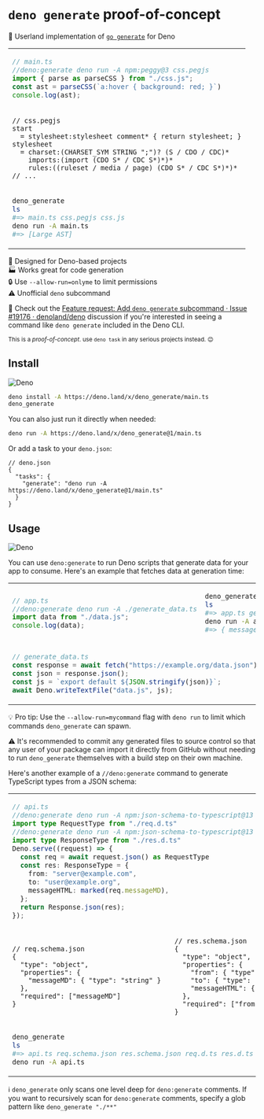 # `deno generate` proof-of-concept

🦕 Userland implementation of [`go generate`] for Deno

<table align=center><td>

```ts
// main.ts
//deno:generate deno run -A npm:peggy@3 css.pegjs
import { parse as parseCSS } from "./css.js";
const ast = parseCSS(`a:hover { background: red; }`)
console.log(ast);
```

<tr><td>

```pegjs
// css.pegjs
start
  = stylesheet:stylesheet comment* { return stylesheet; }
stylesheet
  = charset:(CHARSET_SYM STRING ";")? (S / CDO / CDC)*
    imports:(import (CDO S* / CDC S*)*)*
    rules:((ruleset / media / page) (CDO S* / CDC S*)*)*
// ...
```

<tr><td>

```sh
deno_generate
ls
#=> main.ts css.pegjs css.js
deno run -A main.ts
#=> [Large AST]
```

</table>

🦕 Designed for Deno-based projects \
🏭 Works great for code generation \
🔒 Use `--allow-run=onlyme` to limit permissions \
⚠️ Unofficial `deno` subcommand

👀 Check out the [Feature request: Add `deno generate` subcommand · Issue #19176
· denoland/deno] discussion if you're interested in seeing a command like
`deno generate` included in the Deno CLI.

<sup>This is a _proof-of-concept_. use `deno task` in any serious projects instead. 😉</sup>

## Install

![Deno](https://img.shields.io/static/v1?style=for-the-badge&message=Deno&color=000000&logo=Deno&logoColor=FFFFFF&label=)

```sh
deno install -A https://deno.land/x/deno_generate/main.ts
deno_generate
```

You can also just run it directly when needed:

```sh
deno run -A https://deno.land/x/deno_generate@1/main.ts
```

Or add a task to your `deno.json`:

```jsonc
// deno.json
{
  "tasks": {
    "generate": "deno run -A https://deno.land/x/deno_generate@1/main.ts"
  }
}
```

## Usage

![Deno](https://img.shields.io/static/v1?style=for-the-badge&message=Deno&color=000000&logo=Deno&logoColor=FFFFFF&label=)

You can use `deno:generate` to run Deno scripts that generate data for your app
to consume. Here's an example that fetches data at generation time:

<table align=center><td>

```ts
// app.ts
//deno:generate deno run -A ./generate_data.ts
import data from "./data.js";
console.log(data);
```

<td>

```sh
deno_generate
ls
#=> app.ts generate_data.ts data.js
deno run -A app.ts
#=> { message: "Hello world!" }
```

<tr><td colspan=2>

```ts
// generate_data.ts
const response = await fetch("https://example.org/data.json");
const json = response.json();
const js = `export default ${JSON.stringify(json)}`;
await Deno.writeTextFile("data.js", js);
```

</table>

💡 Pro tip: Use the `--allow-run=mycommand` flag with `deno run` to limit which
commands `deno_generate` can spawn.

⚠️ It's recommended to commit any generated files to source control so that any
user of your package can import it directly from GitHub without needing to run
`deno_generate` themselves with a build step on their own machine.

Here's another example of a `//deno:generate` command to generate TypeScript types from a JSON schema:

<table align=center><td colspan=2>

```ts
// api.ts
//deno:generate deno run -A npm:json-schema-to-typescript@13 req.schema.json req.d.ts
import type RequestType from "./req.d.ts"
//deno:generate deno run -A npm:json-schema-to-typescript@13 res.schema.json res.d.ts
import type ResponseType from "./res.d.ts"
Deno.serve((request) => {
  const req = await request.json() as RequestType
  const res: ResponseType = {
    from: "server@example.com",
    to: "user@example.org",
    messageHTML: marked(req.messageMD),
  };
  return Response.json(res);
});
```

<tr><td>

```jsonc
// req.schema.json
{
  "type": "object",
  "properties": {
    "messageMD": { "type": "string" }
  },
  "required": ["messageMD"]
}
```

<td>

```jsonc
// res.schema.json
{
  "type": "object",
  "properties": {
    "from": { "type": "string" },
    "to": { "type": "string" },
    "messageHTML": { "type": "string" }
  },
  "required": ["from", "to", "messageHTML"]
}

```

<tr><td colspan=2>

```sh
deno_generate
ls
#=> api.ts req.schema.json res.schema.json req.d.ts res.d.ts
deno run -A api.ts
```

</table>

ℹ `deno_generate` only scans one level deep for `deno:generate` comments. If
you want to recursively scan for `deno:generate` comments, specify a glob
pattern like `deno_generate "./**"`

<!-- prettier-ignore-start -->
[Feature request: Add `deno generate` subcommand · Issue #19176 · denoland/deno]: https://github.com/denoland/deno/issues/19176
[`go generate`]: https://go.googlesource.com/proposal/+/refs/heads/master/design/go-generate.md
<!-- prettier-ignore-end -->

